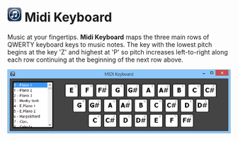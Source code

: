 <img src="src/keyboard/resources/music_note_icon.png" width="32px"/> Midi Keyboard
==============

Music at your fingertips.
**Midi Keyboard** maps the three main rows of QWERTY keyboard keys to music notes.
The key with the lowest pitch begins at the key 'Z' and highest at 'P'
so pitch increases left-to-right along each row continuing at the beginning of the next row above.

![midikeyboard](img/midi_keyboard.png)
